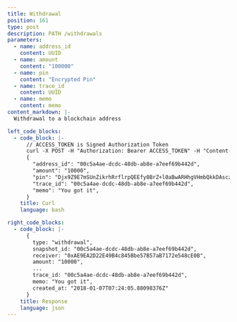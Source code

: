 ```yaml
---
title: Withdrawal
position: 161
type: post
description: PATH /withdrawals
parameters:
  - name: address_id
    content: UUID
  - name: amount
    content: "100000"
  - name: pin
    content: "Encrypted Pin"
  - name: trace_id
    content: UUID
  - name: memo
    content: memo
content_markdown: |-
  Withdrawal to a blockchain address

left_code_blocks:
  - code_block: |-
      // ACCESS_TOKEN is Signed Authorization Token
      curl -X POST -H "Authorization: Bearer ACCESS_TOKEN" -H "Content-Type: application/json" https://api.mixin.one/withdrawals -D
      {
        "address_id": "00c5a4ae-dcdc-48db-ab8e-a7eef69b442d",
        "amount": "10000",
        "pin": "Djx9Z9E7mSUnZikrhRrflrpQEEfy0BrZ+l0aBwARHhgVHmbQkkDAsczAu2pU/hnr",
        "trace_id": "00c5a4ae-dcdc-48db-ab8e-a7eef69b442d",
        "memo": "You got it", 
      }
    title: Curl
    language: bash

right_code_blocks:
  - code_block: |-
      {
        type: "withdrawal",
        snapshot_id: "00c5a4ae-dcdc-48db-ab8e-a7eef69b442d",
        receiver: "0xAE9EA2D22E49B4c845Bbe57B57aB7172e548cE0B",
        amount: "10000",
        ...
        trace_id: "00c5a4ae-dcdc-48db-ab8e-a7eef69b442d",
        memo: "You got it",
        created_at: "2018-01-07T07:24:05.88098376Z"
      }
    title: Response
    language: json
---
```

